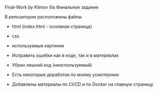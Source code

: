 Final-Work by Klimov Ilia
Финальное задание

В репозитории расположены файлы 
- html (index.html - основная страница)
- css
- используемые картинки


- Исправить ошибки как в коде, так и в материалах
- Убран лишний код (неиспользуемый)
- Есть некоторые доработки по моему усмотернию 
- Добавлены материалы по CI/CD и по Docker на главную страницу 
